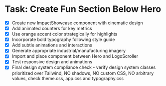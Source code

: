 # Task: Create Fun Section Below Hero

- [x] Create new ImpactShowcase component with cinematic design
- [x] Add animated counters for key metrics
- [x] Use orange accent color strategically for highlights
- [x] Incorporate bold typography following style guide
- [x] Add subtle animations and interactions
- [x] Generate appropriate industrial/manufacturing imagery
- [x] Import and place component between Hero and LogoScroller
- [x] Test responsive design and animations
- [x] Final design system compliance check - verify design system classes prioritized over Tailwind, NO shadows, NO custom CSS, NO arbitrary values, check theme.css, app.css and typography.css